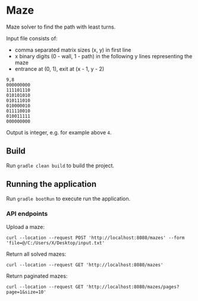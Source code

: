 # Maze

Maze solver to find the path with least turns.

Input file consists of:
- comma separated matrix sizes (x, y) in first line 
- x binary digits (0 - wall, 1 - path) in the following y lines representing the maze
- entrance at (0, 1), exit at (x - 1, y - 2)

```
9,8
000000000
111101110
010101010
010111010
010000010
011110010
010011111
000000000
```

Output is integer, e.g. for example above `4`.

## Build

Run `gradle clean build` to build the project.

## Running the application

Run `gradle bootRun` to execute run the application.

### API endpoints

Upload a maze:
```
curl --location --request POST 'http://localhost:8080/mazes' --form 'file=@/C:/Users/X/Desktop/input.txt'
```
Return all solved mazes:
```
curl --location --request GET 'http://localhost:8080/mazes'
```
Return paginated mazes:
```
curl --location --request GET 'http://localhost:8080/mazes/pages?page=1&size=10'
```

